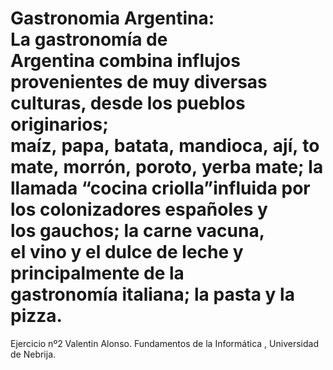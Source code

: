 # Gastronomia Argentina: La gastronomía de Argentina combina influjos provenientes de muy diversas culturas, desde los pueblos originarios; maíz, papa, batata, mandioca, ají, tomate, morrón, poroto, yerba mate; la llamada “cocina criolla”influida por los colonizadores españoles y los gauchos; la carne vacuna, el vino y el dulce de leche y principalmente de la gastronomía italiana; la pasta y la pizza.
Ejercicio nº2 Valentin Alonso.
Fundamentos de la Informática , Universidad de Nebrija.
